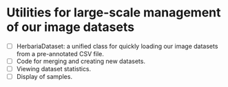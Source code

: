
# Utilities for large-scale management of our image datasets

- [ ] HerbariaDataset: a unified class for quickly loading our image datasets from a pre-annotated CSV file. 
- [ ] Code for merging and creating new datasets. 
- [ ] Viewing dataset statistics. 
- [ ] Display of samples. 